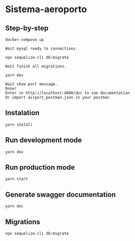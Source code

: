 # Sistema-aeroporto


## Step-by-step
```
docker-compose up

Wait mysql ready to connections.

npx sequelize-cli db:migrate

Wait finish all migrations.

yarn dev

Wait show port message.
Done!
Enter in http://localhost:4000/doc to see documentation
Or import airport_postman.json in your postman
```


## Instalation
```
yarn install
```


## Run development mode
```
yarn dev
```


## Run production mode
```
yarn start
```


## Generate swagger documentation
```
yarn doc
```


## Migrations
```
npx sequelize-cli db:migrate
```

